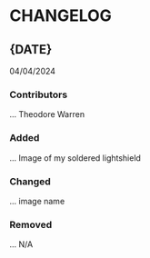 # CHANGELOG

## {DATE} 
04/04/2024
### Contributors
...
Theodore Warren

### Added
...
Image of my soldered lightshield
### Changed
...
image name

### Removed
...
N/A